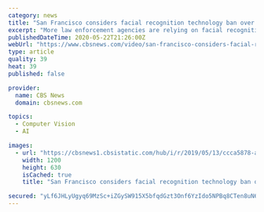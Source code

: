 ```yaml
---
category: news
title: "San Francisco considers facial recognition technology ban over bias"
excerpt: "More law enforcement agencies are relying on facial recognition technology to help fight crime. But there's growing public fear over the technology -- and San Francisco is considering a ban. Jonathan Vigliotti explains."
publishedDateTime: 2020-05-22T21:26:00Z
webUrl: "https://www.cbsnews.com/video/san-francisco-considers-facial-recognition-technology-ban-over-bias/"
type: article
quality: 39
heat: 39
published: false

provider:
  name: CBS News
  domain: cbsnews.com

topics:
  - Computer Vision
  - AI

images:
  - url: "https://cbsnews1.cbsistatic.com/hub/i/r/2019/05/13/ccca5878-a04d-4f55-a892-cccca1a48514/thumbnail/1200x630/fc823fafa7284000fbd5dba6c2c930d8/0513-en-facialrecognition-vigliotti-1849548-640x360.jpg"
    width: 1200
    height: 630
    isCached: true
    title: "San Francisco considers facial recognition technology ban over bias"

secured: "yLf6JHLyUgyq69MzSc+iZGySW915X5bfqdGzt3Onf6YzIdo5NPBq8CTen8uN6T04dLVa3T/sK/7lFwG0HutVsc0pbzTcKeI6PKXuUAZMZKgIoAJDgpZJU+HoM1ZNC8ZQl9r4TFxu5+FSXSGv2GDj1vfYO4fW1Uo232f2TBKBkE2gwM3/wMGvHUKLvMOVvh5WPzUtxs7kFmo3lhbnngI/0ENBulI0RV40o+lzzGJQbNcpchLBBkOmvFCFgZzeU34pYZtsLJ3udxZE6/8mUWOGW6X+Wow8BhkAI0OQjKFuAp8lV5/NVjK0rvhLWiEOIihXASdsIV8wXoRqht/rAofZrcb8HppdOhmFaXQ9cKhr2FAiqa+9G2iKnaUKO1xerHAT5uN3X8c6R3yhOjstAl1p3Iwriek8qfG5zMhdjfS2KbSeXlJKlWl4MhDzRDGzp7zT6oPyjQUis3G13a3LiTbs5t4niiaethO7AuPjy4f9ZAc=;STA4HFWBJSwrhkJT86fOlg=="
---
```



